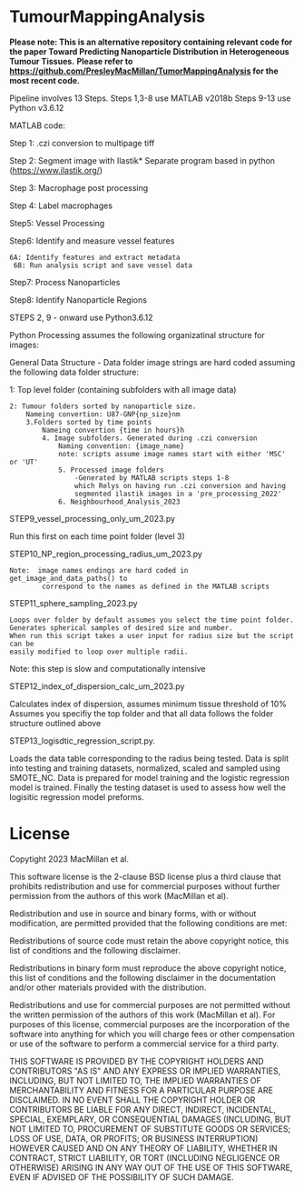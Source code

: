 # TumourMappingAnalysis
**Please note: This is an alternative repository containing relevant code for the paper Toward Predicting Nanoparticle Distribution in Heterogeneous Tumour Tissues.**
**Please refer to https://github.com/PresleyMacMillan/TumorMappingAnalysis for the most recent code.**

Pipeline involves 13 Steps. Steps 1,3-8 use MATLAB v2018b Steps 9-13 use Python v3.6.12


MATLAB code: 

 Step 1: .czi conversion to multipage tiff

 Step 2: Segment image with Ilastik* Separate program based in python (https://www.ilastik.org/)

 Step 3: Macrophage post processing

 Step 4: Label macrophages

 Step5: Vessel Processing
 
 Step6: Identify and measure vessel features

 	6A: Identify features and extract metadata
     6B: Run analysis script and save vessel data    
 Step7: Process Nanoparticles
 
 Step8: Identify Nanoparticle Regions



STEPS 2, 9 - onward use Python3.6.12

Python Processing assumes the following organizatinal structure for images:

General Data Structure - Data folder image strings are hard coded assuming the 
following data folder structure:

1: Top level folder (containing subfolders with all image data)

    2: Tumour folders sorted by nanoparticle size. 
        Nameing convertion: U87-GNP{np_size}nm
        3.Folders sorted by time points
            Nameing convertion {time in hours}h
            4. Image subfolders. Generated during .czi conversion
                Naming convention: {image_name}
                note: scripts assume image names start with either 'MSC' or 'UT'
                5. Processed image folders
                    -Generated by MATLAB scripts steps 1-8
                    which Relys on having run .czi conversion and having 
                    segmented ilastik images in a 'pre_processing_2022'
                6. Neighbourhood_Analysis_2023
                    



STEP9_vessel_processing_only_um_2023.py

Run this first on each time point folder (level 3)

STEP10_NP_region_processing_radius_um_2023.py 

    Note:  image names endings are hard coded in get_image_and_data_paths() to 
            correspond to the names as defined in the MATLAB scripts


STEP11_sphere_sampling_2023.py 

    Loops over folder by default assumes you select the time point folder. 
    Generates spherical samples of desired size and number.
    When run this script takes a user input for radius size but the script can be 
    easily modified to loop over multiple radii. 
   
   Note: this step is slow and computationally intensive

STEP12_index_of_dispersion_calc_um_2023.py

   Calculates index of dispersion, assumes minimum tissue threshold of 10% 
   Assumes you specifiy the top folder and that all data follows the folder structure
   outlined above

STEP13_logisdtic_regression_script.py.

   Loads the data table corresponding to the radius being tested. Data is split into 
   testing and training datasets, normalized, scaled and sampled using SMOTE_NC. Data
   is prepared for model training and the logistic regression model is trained. Finally
   the testing dataset is used to assess how well the logisitic regression model 
   preforms.


# License

Copytight 2023 MacMillan et al.

This software license is the 2-clause BSD license plus a third clause that prohibits redistribution and use for commercial purposes without further permission from the authors of this work (MacMillan et al).

Redistribution and use in source and binary forms, with or without modification, are permitted provided that the following conditions are met:

Redistributions of source code must retain the above copyright notice, this list of conditions and the following disclaimer.

Redistributions in binary form must reproduce the above copyright notice, this list of conditions and the following disclaimer in the documentation and/or other materials provided with the distribution.

Redistributions and use for commercial purposes are not permitted without the written permission of the authors of this work (MacMillan et al). For purposes of this license, commercial purposes are the incorporation of the software into anything for which you will charge fees or other compensation or use of the software to perform a commercial service for a third party.

THIS SOFTWARE IS PROVIDED BY THE COPYRIGHT HOLDERS AND CONTRIBUTORS "AS IS" AND ANY EXPRESS OR IMPLIED WARRANTIES, INCLUDING, BUT NOT LIMITED TO, THE IMPLIED WARRANTIES OF MERCHANTABILITY AND FITNESS FOR A PARTICULAR PURPOSE ARE DISCLAIMED. IN NO EVENT SHALL THE COPYRIGHT HOLDER OR CONTRIBUTORS BE LIABLE FOR ANY DIRECT, INDIRECT, INCIDENTAL, SPECIAL, EXEMPLARY, OR CONSEQUENTIAL DAMAGES (INCLUDING, BUT NOT LIMITED TO, PROCUREMENT OF SUBSTITUTE GOODS OR SERVICES; LOSS OF USE, DATA, OR PROFITS; OR BUSINESS INTERRUPTION) HOWEVER CAUSED AND ON ANY THEORY OF LIABILITY, WHETHER IN CONTRACT, STRICT LIABILITY, OR TORT (INCLUDING NEGLIGENCE OR OTHERWISE) ARISING IN ANY WAY OUT OF THE USE OF THIS SOFTWARE, EVEN IF ADVISED OF THE POSSIBILITY OF SUCH DAMAGE.

